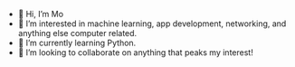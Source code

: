 - 👋 Hi, I’m Mo
- 👀 I’m interested in machine learning, app development, networking, and anything else computer related.
- 🌱 I’m currently learning Python.
- 💞️ I’m looking to collaborate on anything that peaks my interest!

<!---
MoKamalian/MoKamalian is a ✨ special ✨ repository because its `README.md` (this file) appears on your GitHub profile.
You can click the Preview link to take a look at your changes.
--->
